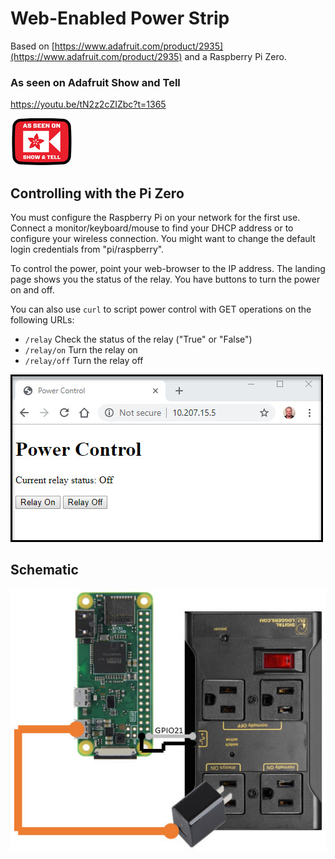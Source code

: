 # Web-Enabled Power Strip

Based on [https://www.adafruit.com/product/2935](https://www.adafruit.com/product/2935) and a Raspberry Pi Zero.

### As seen on Adafruit Show and Tell

https://youtu.be/tN2z2cZIZbc?t=1365

![](art/seen.jpg)

## Controlling with the Pi Zero

You must configure the Raspberry Pi on your network for the first use. Connect a monitor/keyboard/mouse to
find your DHCP address or to configure your wireless connection. You might want to change the default
login credentials from "pi/raspberry".

To control the power, point your web-browser to the IP address. The landing page shows you the status of the 
relay. You have buttons to turn the power on and off.

You can also use `curl` to script power control with GET operations on the following URLs:

  - `/relay` Check the status of the relay ("True" or "False")
  - `/relay/on` Turn the relay on
  - `/relay/off` Turn the relay off
  
![](art/web.jpg)

## Schematic

![](art/schematic.jpg)
